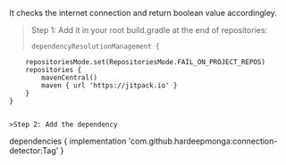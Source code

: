 It checks the internet connection and return boolean value accordingley.

> Step 1: Add it in your root build.gradle at the end of repositories:
>
> ```
> dependencyResolutionManagement {
		repositoriesMode.set(RepositoriesMode.FAIL_ON_PROJECT_REPOS)
		repositories {
			mavenCentral()
			maven { url 'https://jitpack.io' }
		}
	}
 ```

>Step 2: Add the dependency
```
dependencies {
	        implementation 'com.github.hardeepmonga:connection-detector:Tag'
	}
 ```
